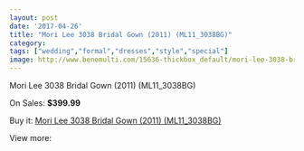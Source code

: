 ```yaml
---
layout: post
date: '2017-04-26'
title: "Mori Lee 3038 Bridal Gown (2011) (ML11_3038BG)"
category: 
tags: ["wedding","formal","dresses","style","special"]
image: http://www.benemulti.com/15636-thickbox_default/mori-lee-3038-bridal-gown-2011-ml113038bg.jpg
---
```

Mori Lee 3038 Bridal Gown (2011) (ML11_3038BG)

On Sales: **$399.99**
<a href="https://www.benemulti.com/en/5960-mori-lee-3038-bridal-gown-2011-ml113038bg.html"><amp-img layout="responsive" width="600" height="600" src="//www.benemulti.com/15636-thickbox_default/mori-lee-3038-bridal-gown-2011-ml113038bg.jpg" alt="Mori Lee 3038 Bridal Gown (2011) (ML11_3038BG) 0" /></a>
<a href="https://www.benemulti.com/en/5960-mori-lee-3038-bridal-gown-2011-ml113038bg.html"><amp-img layout="responsive" width="600" height="600" src="//www.benemulti.com/15638-thickbox_default/mori-lee-3038-bridal-gown-2011-ml113038bg.jpg" alt="Mori Lee 3038 Bridal Gown (2011) (ML11_3038BG) 1" /></a>
<a href="https://www.benemulti.com/en/5960-mori-lee-3038-bridal-gown-2011-ml113038bg.html"><amp-img layout="responsive" width="600" height="600" src="//www.benemulti.com/15637-thickbox_default/mori-lee-3038-bridal-gown-2011-ml113038bg.jpg" alt="Mori Lee 3038 Bridal Gown (2011) (ML11_3038BG) 2" /></a>

Buy it: [Mori Lee 3038 Bridal Gown (2011) (ML11_3038BG)](https://www.benemulti.com/en/5960-mori-lee-3038-bridal-gown-2011-ml113038bg.html "Mori Lee 3038 Bridal Gown (2011) (ML11_3038BG)")

View more: [](https://www.benemulti.com/en/- "")